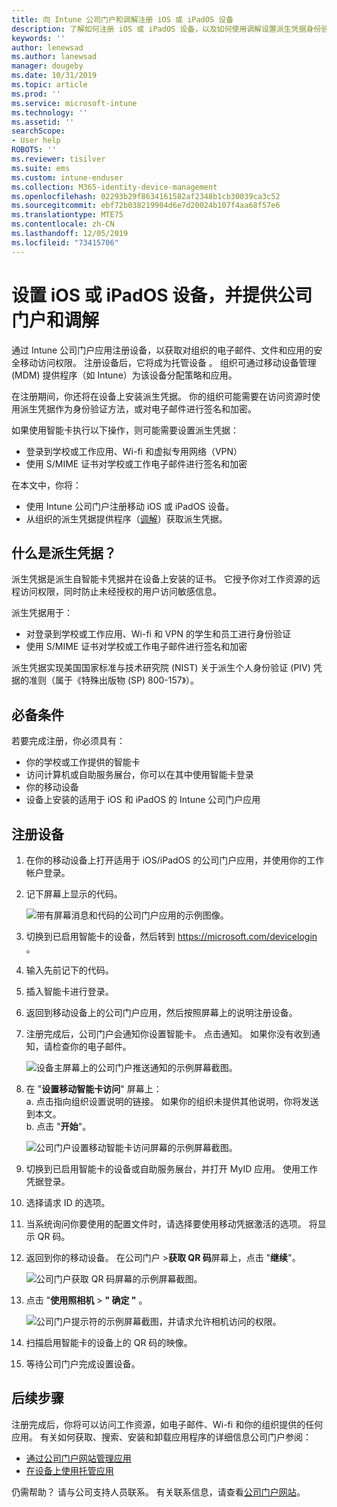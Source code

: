 ```yaml
---
title: 向 Intune 公司门户和调解注册 iOS 或 iPadOS 设备
description: 了解如何注册 iOS 或 iPadOS 设备，以及如何使用调解设置派生凭据身份验证。
keywords: ''
author: lenewsad
ms.author: lanewsad
manager: dougeby
ms.date: 10/31/2019
ms.topic: article
ms.prod: ''
ms.service: microsoft-intune
ms.technology: ''
ms.assetid: ''
searchScope:
- User help
ROBOTS: ''
ms.reviewer: tisilver
ms.suite: ems
ms.custom: intune-enduser
ms.collection: M365-identity-device-management
ms.openlocfilehash: 02293b29f8634161582af2348b1cb30039ca3c52
ms.sourcegitcommit: ebf72b038219904d6e7d20024b107f4aa68f57e6
ms.translationtype: MTE75
ms.contentlocale: zh-CN
ms.lasthandoff: 12/05/2019
ms.locfileid: "73415706"
---
```

# <a name="set-up-ios-or-ipados-device-with-company-portal-and-intercede"></a>设置 iOS 或 iPadOS 设备，并提供公司门户和调解

通过 Intune 公司门户应用注册设备，以获取对组织的电子邮件、文件和应用的安全移动访问权限。  注册设备后，它将成为托管设备  。 组织可通过移动设备管理 (MDM) 提供程序（如 Intune）为该设备分配策略和应用。  

在注册期间，你还将在设备上安装派生凭据。 你的组织可能需要在访问资源时使用派生凭据作为身份验证方法，或对电子邮件进行签名和加密。 

如果使用智能卡执行以下操作，则可能需要设置派生凭据：

* 登录到学校或工作应用、Wi-fi 和虚拟专用网络（VPN）
* 使用 S/MIME 证书对学校或工作电子邮件进行签名和加密  

在本文中，你将：  

* 使用 Intune 公司门户注册移动 iOS 或 iPadOS 设备。  
* 从组织的派生凭据提供程序（[调解](https://www.intercede.com/)）获取派生凭据。   


## <a name="what-are-derived-credentials"></a>什么是派生凭据？  
派生凭据是派生自智能卡凭据并在设备上安装的证书。 它授予你对工作资源的远程访问权限，同时防止未经授权的用户访问敏感信息。  

派生凭据用于： 
* 对登录到学校或工作应用、Wi-fi 和 VPN 的学生和员工进行身份验证
* 使用 S/MIME 证书对学校或工作电子邮件进行签名和加密  

派生凭据实现美国国家标准与技术研究院 (NIST) 关于派生个人身份验证 (PIV) 凭据的准则（属于《特殊出版物 (SP) 800-157》）。  

## <a name="prerequisites"></a>必备条件

 若要完成注册，你必须具有：

* 你的学校或工作提供的智能卡
* 访问计算机或自助服务展台，你可以在其中使用智能卡登录
* 你的移动设备
* 设备上安装的适用于 iOS 和 iPadOS 的 Intune 公司门户应用


## <a name="enroll-device"></a>注册设备  
1. 在你的移动设备上打开适用于 iOS/iPadOS 的公司门户应用，并使用你的工作帐户登录。  
2. 记下屏幕上显示的代码。  

    ![带有屏幕消息和代码的公司门户应用的示例图像。](./media/copy-code-intercede.png)  
1. 切换到已启用智能卡的设备，然后转到 https://microsoft.com/devicelogin 。 

1. 输入先前记下的代码。
 
2. 插入智能卡进行登录。   

3. 返回到移动设备上的公司门户应用，然后按照屏幕上的说明注册设备。  
4. 注册完成后，公司门户会通知你设置智能卡。 点击通知。 如果你没有收到通知，请检查你的电子邮件。   

    ![设备主屏幕上的公司门户推送通知的示例屏幕截图。](./media/action-required-in-app-intercede.png)  

5. 在 "**设置移动智能卡访问**" 屏幕上：  
    a. 点击指向组织设置说明的链接。 如果你的组织未提供其他说明，你将发送到本文。  
    b. 点击 "**开始**"。  

    ![公司门户设置移动智能卡访问屏幕的示例屏幕截图。](./media/smart-card-info-intercede.png)  

6. 切换到已启用智能卡的设备或自助服务展台，并打开 MyID 应用。 使用工作凭据登录。  
7. 选择请求 ID 的选项。 
8. 当系统询问你要使用的配置文件时，请选择要使用移动凭据激活的选项。 将显示 QR 码。  
9. 返回到你的移动设备。 在公司门户 >**获取 QR 码**屏幕上，点击 "**继续**"。  

    ![公司门户获取 QR 码屏幕的示例屏幕截图。](./media/get-qr-code-intercede.png) 
 
10. 点击 "**使用照相机** >  **" 确定 "** 。  

    ![公司门户提示符的示例屏幕截图，并请求允许相机访问的权限。](./media/allow-cp-camera-access-intercede.png)  

11. 扫描启用智能卡的设备上的 QR 码的映像。 
12. 等待公司门户完成设置设备。  

## <a name="next-steps"></a>后续步骤  
注册完成后，你将可以访问工作资源，如电子邮件、Wi-fi 和你的组织提供的任何应用。 有关如何获取、搜索、安装和卸载应用程序的详细信息公司门户参阅：

* [通过公司门户网站管理应用](manage-apps-cpweb.md)  
* [在设备上使用托管应用](use-managed-apps-on-your-device-ios.md)  

仍需帮助？ 请与公司支持人员联系。 有关联系信息，请查看[公司门户网站](https://go.microsoft.com/fwlink/?linkid=2010980)。
